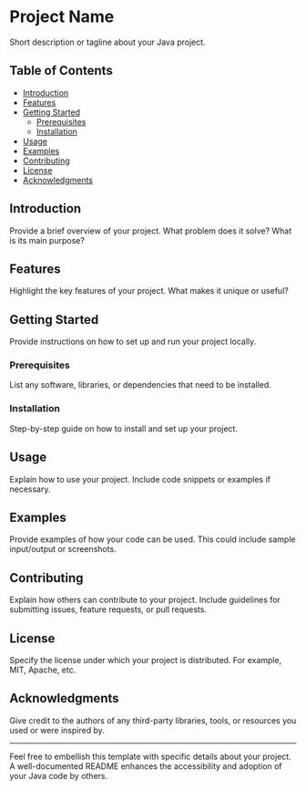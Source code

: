 # Project Name

Short description or tagline about your Java project.

## Table of Contents

- [Introduction](#introduction)
- [Features](#features)
- [Getting Started](#getting-started)
  - [Prerequisites](#prerequisites)
  - [Installation](#installation)
- [Usage](#usage)
- [Examples](#examples)
- [Contributing](#contributing)
- [License](#license)
- [Acknowledgments](#acknowledgments)

## Introduction

Provide a brief overview of your project. What problem does it solve? What is its main purpose?

## Features

Highlight the key features of your project. What makes it unique or useful?

## Getting Started

Provide instructions on how to set up and run your project locally.

### Prerequisites

List any software, libraries, or dependencies that need to be installed.

### Installation

Step-by-step guide on how to install and set up your project.

## Usage

Explain how to use your project. Include code snippets or examples if necessary.

## Examples

Provide examples of how your code can be used. This could include sample input/output or screenshots.

## Contributing

Explain how others can contribute to your project. Include guidelines for submitting issues, feature requests, or pull requests.

## License

Specify the license under which your project is distributed. For example, MIT, Apache, etc.

## Acknowledgments

Give credit to the authors of any third-party libraries, tools, or resources you used or were inspired by.

---

Feel free to embellish this template with specific details about your project. A well-documented README enhances the accessibility and adoption of your Java code by others.
